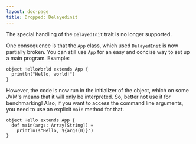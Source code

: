 ```yaml
---
layout: doc-page
title: Dropped: Delayedinit
---
```


The special handling of the `DelayedInit` trait is no longer
supported.

One consequence is that the `App` class, which used `DelayedInit` is
now partially broken. You can still use `App` for an easy and concise
way to set up a main program. Example:

    object HelloWorld extends App {
      println("Hello, world!")
    }

However, the code is now run in the initializer of the object, which on
some JVM's means that it will only be interpreted. So, better not use it
for benchmarking! Also, if you want to access the command line arguments,
you need to use an explicit `main` method for that.

    object Hello extends App {
      def main(args: Array[String]) =
        println(s"Hello, ${args(0)}")
    }

